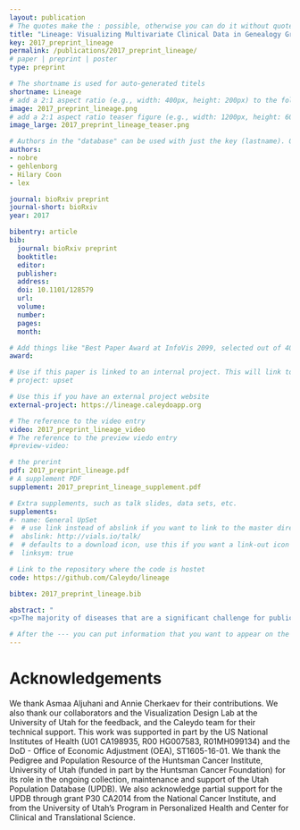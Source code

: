 ```yaml
---
layout: publication
# The quotes make the : possible, otherwise you can do it without quotes
title: "Lineage: Visualizing Multivariate Clinical Data in Genealogy Graphs"
key: 2017_preprint_lineage
permalink: /publications/2017_preprint_lineage/
# paper | preprint | poster
type: preprint

# The shortname is used for auto-generated titels
shortname: Lineage
# add a 2:1 aspect ratio (e.g., width: 400px, height: 200px) to the folder /assets/images/papers/
image: 2017_preprint_lineage.png
# add a 2:1 aspect ratio teaser figure (e.g., width: 1200px, height: 600px) to the folder /assets/images/papers/
image_large: 2017_preprint_lineage_teaser.png

# Authors in the "database" can be used with just the key (lastname). Others can be written properly.
authors:
- nobre
- gehlenborg
- Hilary Coon
- lex

journal: bioRxiv preprint
journal-short: bioRxiv
year: 2017

bibentry: article
bib:
  journal: bioRxiv preprint
  booktitle: 
  editor: 
  publisher: 
  address: 
  doi: 10.1101/128579
  url: 
  volume: 
  number: 
  pages: 
  month: 

# Add things like "Best Paper Award at InfoVis 2099, selected out of 4000 submissions"
award:

# Use if this paper is linked to an internal project. This will link to the project site
# project: upset

# Use this if you have an external project website
external-project: https://lineage.caleydoapp.org

# The reference to the video entry
video: 2017_preprint_lineage_video
# The reference to the preview viedo entry
#preview-video:

# the prerint
pdf: 2017_preprint_lineage.pdf
# A supplement PDF
supplement: 2017_preprint_lineage_supplement.pdf

# Extra supplements, such as talk slides, data sets, etc.
supplements:
#- name: General UpSet
#  # use link instead of abslink if you want to link to the master directory
#  abslink: http://vials.io/talk/
#  # defaults to a download icon, use this if you want a link-out icon
#  linksym: true

# Link to the repository where the code is hostet
code: https://github.com/Caleydo/lineage

bibtex: 2017_preprint_lineage.bib

abstract: "
<p>The majority of diseases that are a significant challenge for public and individual heath are caused by a combination of hereditary and environmental factors. In this paper, we introduce Lineage, a novel visual analysis tool, designed to support domain experts that study such multifactorial diseases in the context of genealogies. Incorporating familial relationships between cases can provide insights into shared genomic variants that could be implicated in diseases, but also into shared environmental exposures. We introduce a data and task abstraction and argue that the problem of analyzing such diseases based on genealogical, clinical, and genetic data can be mapped to a multivariate graph visualization problem. Our main contribution is a novel visual representation for tree-like, multivariate graphs, which we apply to genealogies and clinical data about the individuals in these families. We introduce data-driven aggregation methods to scale to multiple families with hundreds of members across several generations. By designing the genealogy graph layout to align with a tabular view that displays clinical data for each family member, we are able to incorporate extensive, multivariate attributes in the analysis of the genealogy without cluttering the graph. We also discuss how the principles of our methodology can be generalized to other scenarios. We validate our designs using an illustrative example based on real-world data, and report of feedback from domain experts.</p>"

# After the --- you can put information that you want to appear on the website using markdown formatting or HTML. A good example are acknowledgements, extra references, an erratum, etc.
---
```



# Acknowledgements

We thank Asmaa Aljuhani and Annie Cherkaev for their contributions. We also thank our collaborators and the Visualization Design Lab at the University of Utah for the feedback, and the Caleydo team for their technical support. 
This work was supported in part by the US National Institutes of Health (U01 CA198935, R00 HG007583, R01MH099134) and the DoD - Office of Economic Adjustment (OEA), ST1605-16-01. We thank the Pedigree and Population Resource of the Huntsman Cancer Institute, University of Utah (funded in part by the Huntsman Cancer Foundation) for its role in the ongoing collection, maintenance and support of the Utah Population Database (UPDB).  We also acknowledge partial support for the UPDB through grant P30 CA2014 from the National Cancer Institute, and from the University of Utah’s Program in Personalized Health and Center for Clinical and Translational Science.
